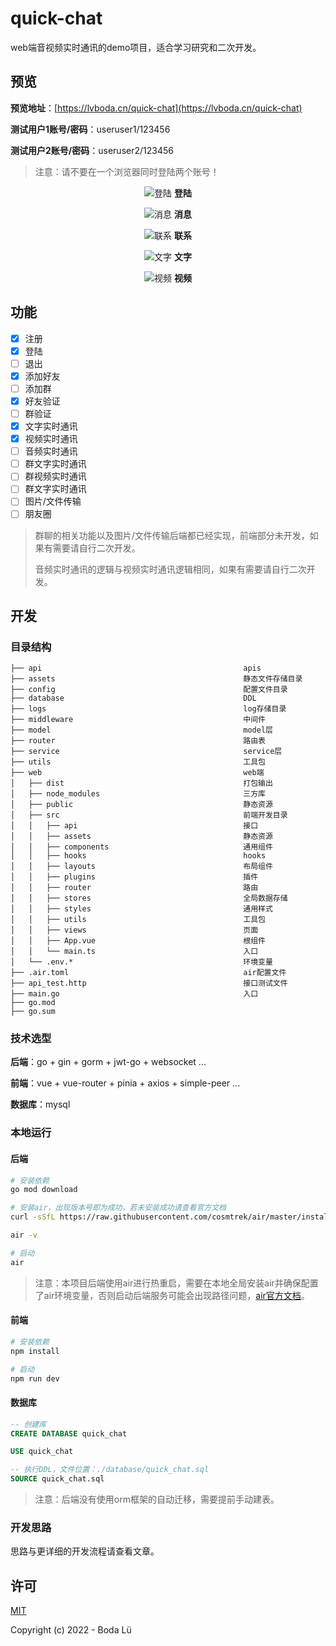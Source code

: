 # quick-chat
web端音视频实时通讯的demo项目，适合学习研究和二次开发。

## 预览
**预览地址**：[https://lvboda.cn/quick-chat](https://lvboda.cn/quick-chat)

**测试用户1账号/密码**：useruser1/123456

**测试用户2账号/密码**：useruser2/123456

> 注意：请不要在一个浏览器同时登陆两个账号！

<div align="center">

![](./images/login.png "登陆")
**登陆**

![](./images/massage.png "消息")
**消息**

![](./images/contact.png "联系")
**联系**

![](./images/chat.png "文字")
**文字**

![](./images/video.png "视频")
**视频**

</div>

## 功能
- [x] 注册
- [x] 登陆
- [ ] 退出
- [x] 添加好友
- [ ] 添加群
- [x] 好友验证
- [ ] 群验证
- [x] 文字实时通讯
- [x] 视频实时通讯
- [ ] 音频实时通讯
- [ ] 群文字实时通讯
- [ ] 群视频实时通讯
- [ ] 群文字实时通讯
- [ ] 图片/文件传输
- [ ] 朋友圈

> 群聊的相关功能以及图片/文件传输后端都已经实现，前端部分未开发，如果有需要请自行二次开发。
>
> 音频实时通讯的逻辑与视频实时通讯逻辑相同，如果有需要请自行二次开发。

## 开发
### 目录结构
```
├── api                                             apis
├── assets                                          静态文件存储目录
├── config                                          配置文件目录
├── database                                        DDL
├── logs                                            log存储目录
├── middleware                                      中间件
├── model                                           model层
├── router                                          路由表
├── service                                         service层
├── utils                                           工具包
├── web                                             web端
│   ├── dist                                        打包输出
│   ├── node_modules                                三方库
│   ├── public                                      静态资源
│   ├── src                                         前端开发目录
│   │   ├── api                                     接口
│   │   ├── assets                                  静态资源
│   │   ├── components                              通用组件
│   │   ├── hooks                                   hooks
│   │   ├── layouts                                 布局组件
│   │   ├── plugins                                 插件
│   │   ├── router                                  路由
│   │   ├── stores                                  全局数据存储
│   │   ├── styles                                  通用样式
│   │   ├── utils                                   工具包
│   │   ├── views                                   页面
│   │   ├── App.vue                                 根组件
│   │   └── main.ts                                 入口
│   └── .env.*                                      环境变量
├── .air.toml                                       air配置文件
├── api_test.http                                   接口测试文件
├── main.go                                         入口
├── go.mod
├── go.sum
```

### 技术选型
**后端**：go + gin + gorm + jwt-go + websocket ...

**前端**：vue + vue-router + pinia + axios + simple-peer ...

**数据库**：mysql

### 本地运行

#### 后端
``` bash
# 安装依赖
go mod download

# 安装air，出现版本号即为成功，若未安装成功请查看官方文档
curl -sSfL https://raw.githubusercontent.com/cosmtrek/air/master/install.sh | sh -s -- -b $(go env GOPATH)/bin

air -v

# 启动
air
```

> 注意：本项目后端使用air进行热重启，需要在本地全局安装air并确保配置了air环境变量，否则启动后端服务可能会出现路径问题，[air官方文档](https://github.com/cosmtrek/air)。

#### 前端
``` bash
# 安装依赖
npm install

# 启动
npm run dev
```

#### 数据库
``` sql
-- 创建库
CREATE DATABASE quick_chat

USE quick_chat

-- 执行DDL，文件位置：./database/quick_chat.sql
SOURCE quick_chat.sql
```

> 注意：后端没有使用orm框架的自动迁移，需要提前手动建表。

### 开发思路
思路与更详细的开发流程请查看文章。

## 许可

[MIT](./LICENSE)

Copyright (c) 2022 - Boda Lü
